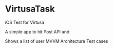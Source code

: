 # VirtusaTask
iOS Test for Virtusa

A simple app to hit Post API and:

Shows a list of user
MVVM Architecture
Test cases 

